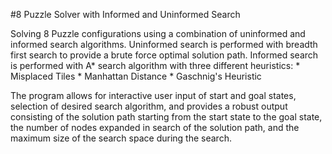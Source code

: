 #8 Puzzle Solver with Informed and Uninformed Search

Solving 8 Puzzle configurations using a combination of uninformed and informed search algorithms.
Uninformed search is performed with breadth first search to provide a brute force optimal solution path.
Informed search is performed with A* search algorithm with three different heuristics:
    * Misplaced Tiles
    * Manhattan Distance
    * Gaschnig's Heuristic
    
The program allows for interactive user input of start and goal states, selection of desired search algorithm,
and provides a robust output consisting of the solution path starting from the start state to the goal state,
the number of nodes expanded in search of the solution path, and the maximum size of the search space during 
the search.
